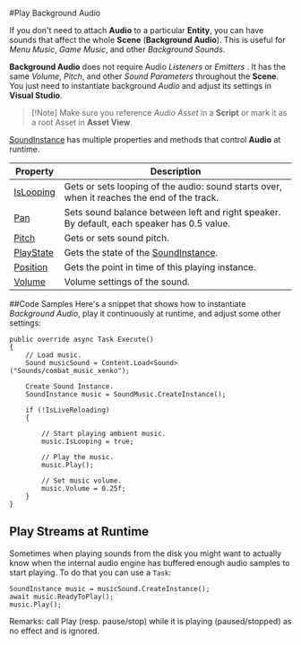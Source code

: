 #Play Background Audio

If you don't need to attach **Audio** to a particular **Entity**,
you can have sounds that affect the whole **Scene** (**Background Audio**).
This is useful for _Menu Music_, _Game Music_, and other _Background Sounds_.

**Background Audio** does not require Audio _Listeners_ or _Emitters_ .
It has the same _Volume_, _Pitch_, and other _Sound Parameters_ throughout the **Scene**.
You just need to instantiate background _Audio_ and adjust its settings in **Visual Studio**.

> [!Note] Make sure you reference _Audio Asset_ in a **Script**
> or mark it as a root Asset in **Asset View**.

[SoundInstance](xref="SiliconStudio.Xenko.Audio.SoundInstance") has multiple properties and methods that control **Audio** at runtime.

| Property  | Description |
|-------    |-------|
| [IsLooping](xref="SiliconStudio.Xenko.Audio.SoundInstance.IsLooping") | Gets or sets looping of the audio: sound starts over, when it reaches the end of the track. |
| [Pan](xref="SiliconStudio.Xenko.Audio.SoundInstance.Pan")       | Sets sound balance between left and right speaker. By default, each speaker has 0.5 value. |
| [Pitch](xref="SiliconStudio.Xenko.Audio.SoundInstance.Pitch")     | Gets or sets sound pitch. |
| [PlayState](xref="SiliconStudio.Xenko.Audio.SoundInstance.PlayState")	| Gets the state of the [SoundInstance](xref="SiliconStudio.Xenko.Audio.SoundInstance"). |
| [Position](xref="SiliconStudio.Xenko.Audio.SoundInstance.Position")	| Gets the point in time of this playing instance. |
| [Volume](xref="SiliconStudio.Xenko.Audio.SoundInstance.Volume")	| Volume settings of the sound. |

##Code Samples
Here's a snippet that shows how to instantiate _Background Audio_, play it continuously at runtime, and adjust some other settings:

```
public override async Task Execute()
{
    // Load music.
    Sound musicSound = Content.Load<Sound>("Sounds/combat_music_xenko");
    
    Create Sound Instance.
    SoundInstance music = SoundMusic.CreateInstance();

    if (!IsLiveReloading)
    {
      
        // Start playing ambient music.
        music.IsLooping = true;

        // Play the music.
        music.Play();

        // Set music volume.
        music.Volume = 0.25f;
    }
}
```

## Play Streams at Runtime
Sometimes when playing sounds from the disk you might want to actually know
when the internal audio engine has buffered enough audio samples to start playing.
To do that you can use a `Task`:

```
SoundInstance music = musicSound.CreateInstance();
await music.ReadyToPlay();
music.Play();
```

Remarks:
call Play (resp. pause/stop) while it is playing (paused/stopped) as no effect and is ignored.
